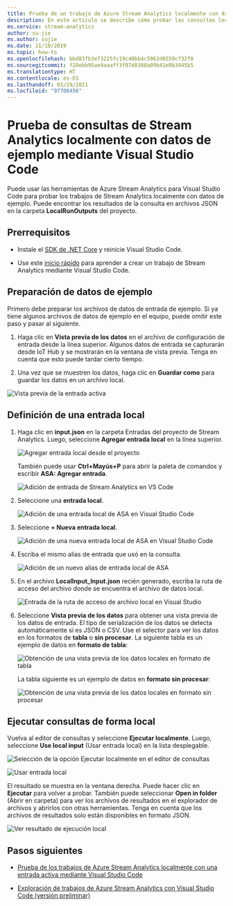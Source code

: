 ```yaml
---
title: Prueba de un trabajo de Azure Stream Analytics localmente con datos de ejemplo mediante Visual Studio Code
description: En este artículo se describe cómo probar las consultas localmente con datos de ejemplo mediante las herramientas de Azure Stream Analytics para Visual Studio Code.
ms.service: stream-analytics
author: su-jie
ms.author: sujie
ms.date: 11/10/2019
ms.topic: how-to
ms.openlocfilehash: bbd83fb3ef3225fc19c48bb4c5962d6559cf32f8
ms.sourcegitcommit: f28ebb95ae9aaaff3f87d8388a09b41e0b3445b5
ms.translationtype: HT
ms.contentlocale: es-ES
ms.lasthandoff: 03/29/2021
ms.locfileid: "97708456"
---
```

# <a name="test-stream-analytics-queries-locally-with-sample-data-using-visual-studio-code"></a>Prueba de consultas de Stream Analytics localmente con datos de ejemplo mediante Visual Studio Code

Puede usar las herramientas de Azure Stream Analytics para Visual Studio Code para probar los trabajos de Stream Analytics localmente con datos de ejemplo. Puede encontrar los resultados de la consulta en archivos JSON en la carpeta **LocalRunOutputs** del proyecto.

## <a name="prerequisites"></a>Prerrequisitos

* Instale el [SDK de .NET Core](https://dotnet.microsoft.com/download) y reinicie Visual Studio Code.

* Use este [inicio rápido](quick-create-visual-studio-code.md) para aprender a crear un trabajo de Stream Analytics mediante Visual Studio Code.

## <a name="prepare-sample-data"></a>Preparación de datos de ejemplo

Primero debe preparar los archivos de datos de entrada de ejemplo. Si ya tiene algunos archivos de datos de ejemplo en el equipo, puede omitir este paso y pasar al siguiente.

1. Haga clic en **Vista previa de los datos** en el archivo de configuración de entrada desde la línea superior. Algunos datos de entrada se capturarán desde IoT Hub y se mostrarán en la ventana de vista previa. Tenga en cuenta que esto puede tardar cierto tiempo.

2. Una vez que se muestren los datos, haga clic en **Guardar como** para guardar los datos en un archivo local.

 ![Vista previa de la entrada activa](./media/quick-create-visual-studio-code/preview-live-input.png)

## <a name="define-a-local-input"></a>Definición de una entrada local

1. Haga clic en **input.json** en la carpeta Entradas del proyecto de Stream Analytics. Luego, seleccione **Agregar entrada local** en la línea superior.

    ![Agregar entrada local desde el proyecto](./media/quick-create-visual-studio-code/add-input-from-project.png)

    También puede usar **Ctrl+Mayús+P** para abrir la paleta de comandos y escribir **ASA: Agregar entrada**.

   ![Adición de entrada de Stream Analytics en VS Code](./media/quick-create-visual-studio-code/add-input.png)

2. Seleccione una **entrada local**.

    ![Adición de una entrada local de ASA en Visual Studio Code](./media/vscode-local-run/add-local-input.png)

3. Seleccione **+ Nueva entrada local**.

    ![Adición de una nueva entrada local de ASA en Visual Studio Code](./media/vscode-local-run/add-new-local-input.png)

4. Escriba el mismo alias de entrada que usó en la consulta.

    ![Adición de un nuevo alias de entrada local de ASA](./media/vscode-local-run/new-local-input-alias.png)

5. En el archivo **LocalInput_Input.json** recién generado, escriba la ruta de acceso del archivo donde se encuentra el archivo de datos local.

    ![Entrada de la ruta de acceso de archivo local en Visual Studio](./media/vscode-local-run/local-file-path.png)

6. Seleccione **Vista previa de los datos**  para obtener una vista previa de los datos de entrada. El tipo de serialización de los datos se detecta automáticamente si es JSON o CSV. Use el selector para ver los datos en los formatos de **tabla** o **sin procesar**. La siguiente tabla es un ejemplo de datos en **formato de tabla**:

     ![Obtención de una vista previa de los datos locales en formato de tabla](./media/vscode-local-run/local-file-preview-table.png)

    La tabla siguiente es un ejemplo de datos en **formato sin procesar**:

    ![Obtención de una vista previa de los datos locales en formato sin procesar](./media/vscode-local-run/local-file-preview-raw.png)

## <a name="run-queries-locally"></a>Ejecutar consultas de forma local

Vuelva al editor de consultas y seleccione **Ejecutar localmente**. Luego, seleccione **Use local input** (Usar entrada local) en la lista desplegable.

![Selección de la opción Ejecutar localmente en el editor de consultas](./media/vscode-local-run/run-locally.png)

![Usar entrada local](./media/vscode-local-run/run-locally-use-local-input.png)

El resultado se muestra en la ventana derecha. Puede hacer clic en **Ejecutar** para volver a probar. También puede seleccionar **Open in folder** (Abrir en carpeta) para ver los archivos de resultados en el explorador de archivos y abrirlos con otras herramientas. Tenga en cuenta que los archivos de resultados solo están disponibles en formato JSON.

![Ver resultado de ejecución local](./media/vscode-local-run/run-locally-result.png)

## <a name="next-steps"></a>Pasos siguientes

* [Prueba de los trabajos de Azure Stream Analytics localmente con una entrada activa mediante Visual Studio Code](visual-studio-code-local-run-live-input.md)

* [Exploración de trabajos de Azure Stream Analytics con Visual Studio Code (versión preliminar)](visual-studio-code-explore-jobs.md)
